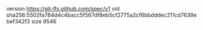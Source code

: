 version https://git-lfs.github.com/spec/v1
oid sha256:5502fa784d4c4bacc5f567df8eb5cf2775a2cf6bbdddec211cd7639ebef342f3
size 9546

